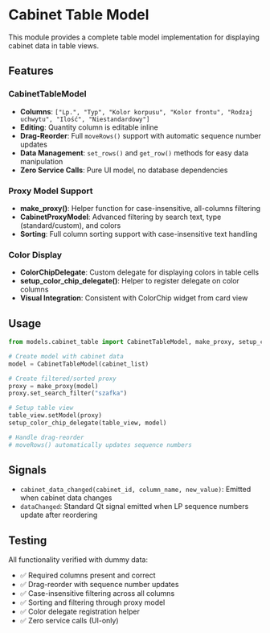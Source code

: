 # Cabinet Table Model

This module provides a complete table model implementation for displaying cabinet data in table views.

## Features

### CabinetTableModel
- **Columns**: `["Lp.", "Typ", "Kolor korpusu", "Kolor frontu", "Rodzaj uchwytu", "Ilość", "Niestandardowy"]`
- **Editing**: Quantity column is editable inline
- **Drag-Reorder**: Full `moveRows()` support with automatic sequence number updates
- **Data Management**: `set_rows()` and `get_row()` methods for easy data manipulation
- **Zero Service Calls**: Pure UI model, no database dependencies

### Proxy Model Support
- **make_proxy()**: Helper function for case-insensitive, all-columns filtering
- **CabinetProxyModel**: Advanced filtering by search text, type (standard/custom), and colors
- **Sorting**: Full column sorting support with case-insensitive text handling

### Color Display
- **ColorChipDelegate**: Custom delegate for displaying colors in table cells
- **setup_color_chip_delegate()**: Helper to register delegate on color columns
- **Visual Integration**: Consistent with ColorChip widget from card view

## Usage

```python
from models.cabinet_table import CabinetTableModel, make_proxy, setup_color_chip_delegate

# Create model with cabinet data
model = CabinetTableModel(cabinet_list)

# Create filtered/sorted proxy
proxy = make_proxy(model)
proxy.set_search_filter("szafka")

# Setup table view
table_view.setModel(proxy)
setup_color_chip_delegate(table_view, model)

# Handle drag-reorder
# moveRows() automatically updates sequence numbers
```

## Signals

- `cabinet_data_changed(cabinet_id, column_name, new_value)`: Emitted when cabinet data changes
- `dataChanged`: Standard Qt signal emitted when LP sequence numbers update after reordering

## Testing

All functionality verified with dummy data:
- ✅ Required columns present and correct
- ✅ Drag-reorder with sequence number updates  
- ✅ Case-insensitive filtering across all columns
- ✅ Sorting and filtering through proxy model
- ✅ Color delegate registration helper
- ✅ Zero service calls (UI-only)
